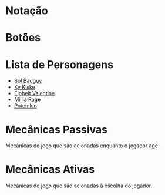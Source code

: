 <!-- TITLE: Guilty Gear Xrd -->
<!-- SUBTITLE: Guilty Gear Xrd é o terceiro título principal da franquia Guilty Gear. Desenvolvido pelo estúdio Arc System Works, o jogo foi bem recebido pelas suas técnicas de animação e renderização em 3D que imitavam aparência de animação 2D de forma nunca vista anteriormente. Guilty Gear Xrd no momento está na versão Rev 2, com uma atualização de balancemaento de jogo prevista para Março de 2018.-->

# Notação


# Botões


# Lista de Personagens
- [Sol Badguy](/jogos/guilty-gear-xrd/personagens/sol-badguy)
- [Ky Kiske](/jogos/guilty-gear-xrd/personagens/ky-kiske)
- [Elphelt Valentine](/jogos/guilty-gear-xrd/personagens/elphelt-valentine)
- [Millia Rage](/jogos/guilty-gear-xrd/personagens/millia-rage)
- [Potemkin](/jogos/guilty-gear-xrd/personagens/potemkin)


# Mecânicas Passivas
Mecânicas do jogo que são acionadas enquanto o jogador age.

# Mecânicas Ativas
Mecânicas do jogo que são acionadas à escolha do jogador.